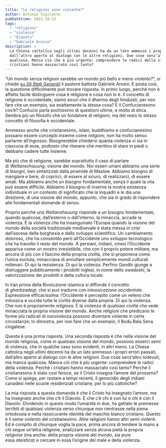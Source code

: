 ```yaml
---
title: "Le religioni sono violente?"
author: Antonio Vigilante
pubDatetime: 2021-10-23 
tags: 
  - "religioni"
  - "violenza"
  - "Diavolo"
  - "Gabriele Arosio"
description: >
  La Chiesa cattolica negli ultimi decenni ha da un lato ammesso i propri errori passati,
  dall’altro aperto al dialogo con le altre religioni. Due cose senz’altro lodevoli; ma manca 
  qualcosa. Manca ciò che è più urgente: comprendere le radici della violenza. Perché i 
  cristiani hanno massacrato così tanto?  
---
```


“Un mondo senza religioni sarebbe un mondo più bello e meno violento?”, si chiede [su _Gli Stati Generali_](https://www.glistatigenerali.com/religione_teologia/quando-la-religione-e-senza-dio/?fbclid=IwAR0WW6Op57rcUqPifafbbkefVPuFHnpyqZBlm0BPe13F1JMax9gCVDvxwIY) il pastore battista Gabriele Arosio. E posta così, la questione difficilmente può trovare risposta. In primo luogo, perché non è affatto facile distinguere cosa è religione e cosa non lo è. Il concetto di religione è occidentale; siamo sicuri che il _dharma_ degli hinduisti, per non fare che un esempio, sia esattamente la stessa cosa? E il Confucianesimo cos’è? Confucio parla pochissimo di questioni ultime, e molto di etica. Sembra più un filosofo che un fondatore di religioni; ma del resto lo stesso concetto di filosofia è occidentale.

Ammesso anche che cristianesimo, islam, buddhismo e confucianesimo possano essere concepiti insieme come _religioni_, non ha molto senso parlarne all’ingrosso. Bisognerebbe chiedersi quanta violenza vi sia in ciascuna di esse, piuttosto che ritenere che meritino di stare in piedi o debbano cadere tutte insieme. 

Ma più che di religione, sarebbe soprattutto il caso di parlare di _Weltanschauung_, visione del mondo. Noi esseri umani abbiamo una serie di bisogni, ben sintetizzati dalla piramide di Maslow. Abbiamo bisogno di mangiare e bere, di coprirci, di essere al sicuro, di realizzarci, di essere amati. Ma abbiamo anche un bisogno fondamentale, senza il quale la vita può essere difficile. Abbiamo il bisogno di inserire la nostra esistenza individuale in un contesto di significato che la inquadri e le dia una direzione, di una visione del mondo, appunto, che sia in grado di rispondere alle fondamentali domande di senso. 

Proprio perché una _Weltanshauung_ risponde a un bisogno fondamentale, quando qualcosa, dall’esterno o dall’interno, la minaccia, accade la violenza. È la violenza che ha insanguinato l’Europa quando la visione del mondo della società tradizionale medioevale è stata messa in crisi dall’ascesa della borghesia e dallo sviluppo scientifico. Un cambiamento doloroso, che ha consentito però all’Occidente uno sviluppo tecnologico che ha travolto il resto del mondo. A persiani, indiani, cinesi l’Occidente appariva come un mostro irresistibile, che con il proprio potere militare, ma ancora di più con il fascino della propria civiltà, che si proponeva come l’unica evoluta, minacciava di annullare semplicemente mondi culturali millenari. Di qui la resistenza. Di qui la violenza. Perfino Gandhi giunge a distruggere pubblicamente i prodotti inglesi, in nome dello _swadeshi_, la valorizzazione dei prodotti e della cultura locale. 

In Iran prima della Rivoluzione islamica si diffonde il concetto di _gharbzadegi_, che si può tradurre con _intossicazione occidentale_. Espressione efficacissima: l’Occidente è percepito come un veleno che intossica e uccide tutte le civiltà diverse dalla propria. Di qui la violenza. Che non è propriamente _religiosa_. È la violenza di qualsiasi civiltà che vede minacciata la propria visione del mondo. Anche religioni che predicano le forme più radicali di nonviolenza possono diventare violente in certe circostanze; lo dimostra, per non fare che un esempio, il Bodu Bala Sena cingalese. 

Questa è una prima risposta. Una seconda risposta è che nella visione del mondo religiosa, come in qualsiasi visione del mondo, possono esserci semi di violenza, che in qualche caso sono evidenti, in altri meno. La Chiesa cattolica negli ultimi decenni ha da un lato ammesso i propri errori passati, dall’altro aperto al dialogo con le altre religioni. Due cose senz’altro lodevoli; ma manca qualcosa. Manca ciò che è più urgente: comprendere le radici della violenza. Perché i cristiani hanno massacrato così tanto? Perché il cristianesimo è stato così feroce, se il Cristo insegna l’amore del prossimo? Come si spiega, per restare a tempi recenti, il genocidio degli indiani canadesi nelle scuole residenziali cristiane, per lo più cattoliche? 

La mia risposta a questa domanda è che il Cristo ha insegnato l’amore, ma ha insegnato anche che c’è il Diavolo. E che c’è chi è con lui e chi è con il Diavolo. Dividendo in questo modo l’umanità in due, ha gettato le premesse terribili di qualsiasi violenza verso chiunque non rientrasse nella piena ortodossia e nella rassicurante identità del maschio bianco cristiano. Questo è il seme violento del cristianesimo. Altre religioni hanno altri semi violenti. Ed è compito di chiunque voglia la pace, prima ancora di tendere la mano a chi segue un’altra religione, analizzare senza alcuna pietà la propria religione (ma anche: della propria visione del mondo, sia pure essa _ateistica_) e cercare in essa l’origine del male e della violenza.


